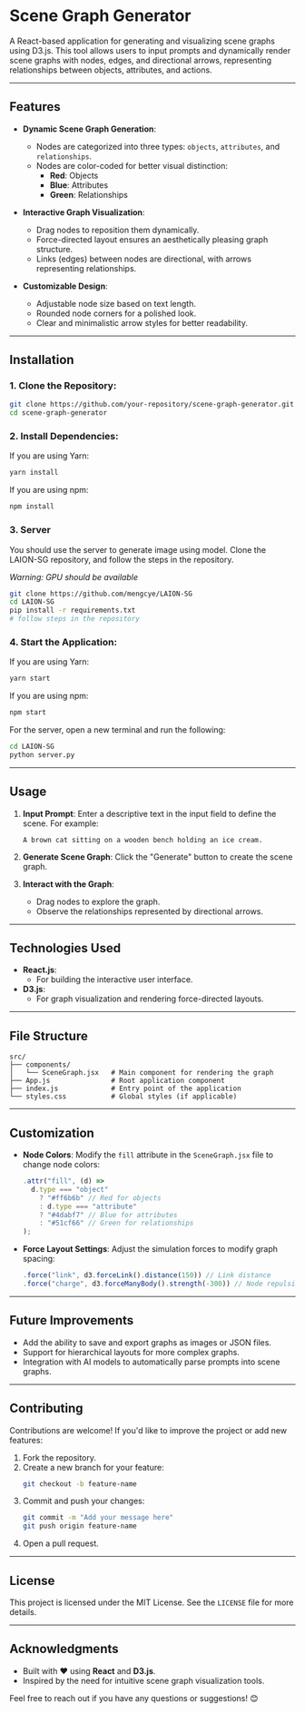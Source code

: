 # **Scene Graph Generator**

A React-based application for generating and visualizing scene graphs using D3.js. This tool allows users to input prompts and dynamically render scene graphs with nodes, edges, and directional arrows, representing relationships between objects, attributes, and actions.

---

## **Features**

- **Dynamic Scene Graph Generation**:
  - Nodes are categorized into three types: `objects`, `attributes`, and `relationships`.
  - Nodes are color-coded for better visual distinction:
    - **Red**: Objects
    - **Blue**: Attributes
    - **Green**: Relationships

- **Interactive Graph Visualization**:
  - Drag nodes to reposition them dynamically.
  - Force-directed layout ensures an aesthetically pleasing graph structure.
  - Links (edges) between nodes are directional, with arrows representing relationships.

- **Customizable Design**:
  - Adjustable node size based on text length.
  - Rounded node corners for a polished look.
  - Clear and minimalistic arrow styles for better readability.

---

## **Installation**

### 1. **Clone the Repository**:

```bash
git clone https://github.com/your-repository/scene-graph-generator.git
cd scene-graph-generator
```

### 2. **Install Dependencies**:

If you are using Yarn:
```bash
yarn install
```
If you are using npm:
```bash
npm install
```

### 3. **Server**

You should use the server to generate image using model. 
Clone the LAION-SG repository, and follow the steps in the repository.


*Warning: GPU should be available*

```bash
git clone https://github.com/mengcye/LAION-SG
cd LAION-SG
pip install -r requirements.txt
# follow steps in the repository
```


### 4. **Start the Application**:

If you are using Yarn:
```bash
yarn start
```
If you are using npm:
```bash
npm start
```

For the server, open a new terminal and run the following:
```bash
cd LAION-SG
python server.py
```
---

## **Usage**

1. **Input Prompt**:
   Enter a descriptive text in the input field to define the scene. For example:
   ```
   A brown cat sitting on a wooden bench holding an ice cream.
   ```

2. **Generate Scene Graph**:
   Click the "Generate" button to create the scene graph.

3. **Interact with the Graph**:
   - Drag nodes to explore the graph.
   - Observe the relationships represented by directional arrows.

---

## **Technologies Used**

- **React.js**:
  - For building the interactive user interface.
- **D3.js**:
  - For graph visualization and rendering force-directed layouts.

---

## **File Structure**

```plaintext
src/
├── components/
│   └── SceneGraph.jsx   # Main component for rendering the graph
├── App.js               # Root application component
├── index.js             # Entry point of the application
└── styles.css           # Global styles (if applicable)
```

---

## **Customization**

- **Node Colors**:
  Modify the `fill` attribute in the `SceneGraph.jsx` file to change node colors:
  ```javascript
  .attr("fill", (d) =>
    d.type === "object"
      ? "#ff6b6b" // Red for objects
      : d.type === "attribute"
      ? "#4dabf7" // Blue for attributes
      : "#51cf66" // Green for relationships
  );
  ```

- **Force Layout Settings**:
  Adjust the simulation forces to modify graph spacing:
  ```javascript
  .force("link", d3.forceLink().distance(150)) // Link distance
  .force("charge", d3.forceManyBody().strength(-300)) // Node repulsion
  ```

---

## **Future Improvements**

- Add the ability to save and export graphs as images or JSON files.
- Support for hierarchical layouts for more complex graphs.
- Integration with AI models to automatically parse prompts into scene graphs.

---

## **Contributing**

Contributions are welcome! If you'd like to improve the project or add new features:

1. Fork the repository.
2. Create a new branch for your feature:
   ```bash
   git checkout -b feature-name
   ```
3. Commit and push your changes:
   ```bash
   git commit -m "Add your message here"
   git push origin feature-name
   ```
4. Open a pull request.

---

## **License**

This project is licensed under the MIT License. See the `LICENSE` file for more details.

---

## **Acknowledgments**

- Built with ❤️ using **React** and **D3.js**.
- Inspired by the need for intuitive scene graph visualization tools.

Feel free to reach out if you have any questions or suggestions! 😊